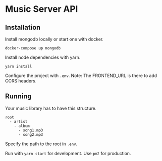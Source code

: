# Music Server API

## Installation

Install mongodb locally or start one with docker.
````
docker-compose up mongodb
````

Install node dependencies with yarn.

```
yarn install
```

Configure the project with `.env`. Note: The FRONTEND_URL is there to add CORS headers.

## Running

Your music library has to have this structure.

```
root
  - artist
    - album
      - song1.mp3
      - song2.mp3
```

Specify the path to the root in `.env`.

Run with `yarn start` for development. Use `pm2` for production.